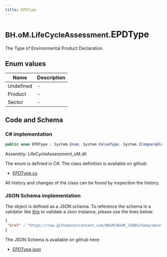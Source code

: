 ```yaml
---
title: EPDType
---
```


# <small>BH.oM.LifeCycleAssessment.</small>**EPDType**

The Type of Environmental Product Declaration.

## Enum values

| Name            | Description                                                    |
|-----------------|----------------------------------------------------------------|
| Undefined |  -  |
| Product |  -  |
| Sector |  -  |


## Code and Schema

### C# implementation

``` C# title="C#"
public enum EPDType : System.Enum, System.ValueType, System.IComparable, System.ISpanFormattable, System.IFormattable, System.IConvertible
```

Assembly: LifeCycleAssessment_oM.dll

The enum is defined in C#. The class definition is available on github:

- [EPDType.cs](https://github.com/BHoM/BHoM/blob/develop/LifeCycleAssessment_oM/Enums\EPDType.cs)

All history and changes of the class can be found by inspection the history.
### JSON Schema implementation

The object is defined as a JSON schema. To reference the schema in a validator like [this](https://www.jsonschemavalidator.net/) to validate a Json instance, please use the lines below:

``` json title="JSON Schema"
{
 "$ref" : "https://raw.githubusercontent.com/BHoM/BHoM_JSONSchema/develop/LifeCycleAssessment_oM/EPDType.json"
}
```

The JSON Schema is available on github here:

- [EPDType.json](https://github.com/BHoM/BHoM_JSONSchema/blob/develop/LifeCycleAssessment_oM/EPDType.json)
